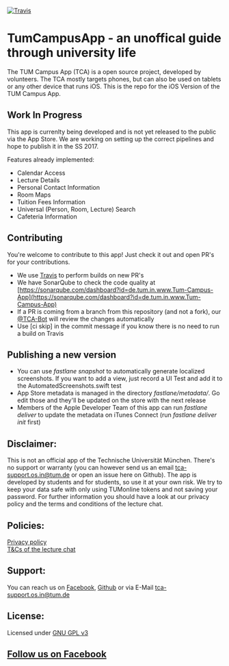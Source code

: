 [![Travis](https://api.travis-ci.org/TCA-Team/iOS.svg?branch=master)]()

# TumCampusApp - an unoffical guide through university life

The TUM Campus App (TCA) is a open source project, developed by volunteers. The TCA mostly targets phones, but can also be used on tablets or any other device that runs iOS. This is the repo for the iOS Version of the TUM Campus App.

## Work In Progress
This app is currenlty being developed and is not yet released to the public via the App Store. We are working on setting up the correct pipelines and hope to publish it in the SS 2017.

Features already implemented:
* Calendar Access
* Lecture Details
* Personal Contact Information
* Room Maps
* Tuition Fees Information
* Universal (Person, Room, Lecture) Search
* Cafeteria Information

## Contributing
You're welcome to contribute to this app! Just check it out and open PR's for your contributions. 

- We use [Travis](https://travis-ci.org/TCA-Team/iOS) to perform builds on new PR's
- We have SonarQube to check the code quality at [https://sonarqube.com/dashboard?id=de.tum.in.www.Tum-Campus-App](https://sonarqube.com/dashboard?id=de.tum.in.www.Tum-Campus-App)
- If a PR is coming from a branch from this repository (and not a fork), our [@TCA-Bot](https://travis-ci.org/TCA-Team/iOS) will review the changes automatically
- Use [ci skip] in the commit message if you know there is no need to run a build on Travis

## Publishing a new version
- You can use _fastlane snapshot_ to automatically generate localized screenshots. If you want to add a view, just record a UI Test and add it to the AutomatedScreenshots.swift test
- App Store metadata is managed in the directory _fastlane/metadata/_. Go edit those and they'll be updated on the store with the next release
- Members of the Apple Developer Team of this app can run _fastlane deliver_ to update the metadata on iTunes Connect (run _fastlane deliver init_ first)

## Disclaimer:
This is not an official app of the Technische Universität München. There's no support or warranty (you can however send us an email [tca-support.os.in@tum.de](mailto:tca-support.os.in@tum.de) or open an issue here on Github). The app is developed by students and for students, so use it at your own risk. We try to keep your data safe with only using TUMonline tokens and not saving your password. For further information you should have a look at our privacy policy and the terms and conditions of the lecture chat.

## Policies:
[Privacy policy](https://tumcabe.in.tum.de/landing/privacy/)  
[T&Cs of the lecture chat](https://tumcabe.in.tum.de/landing/chatterms/)

## Support:
You can reach us on [Facebook](https://www.facebook.com/TUMCampus), [Github](https://github.com/TCA-Team/TumCampusApp) or via E-Mail [tca-support.os.in@tum.de](mailto:tca-support.os.in@tum.de)

## License:
Licensed under [GNU GPL v3](http://www.gnu.org/licenses/gpl.html) 

## [Follow us on Facebook](https://www.facebook.com/TUMCampus)
